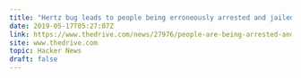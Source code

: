 ```yaml
---
title: "Hertz bug leads to people being erroneously arrested and jailed"
date: 2019-05-17T05:27:07Z
link: https://www.thedrive.com/news/27976/people-are-being-arrested-and-jailed-due-to-hertz-erroneously-reporting-rental-cars-stolen-report?utm_medium=RSS&utm_source=hune
site: www.thedrive.com
topic: Hacker News
draft: false
---
```

